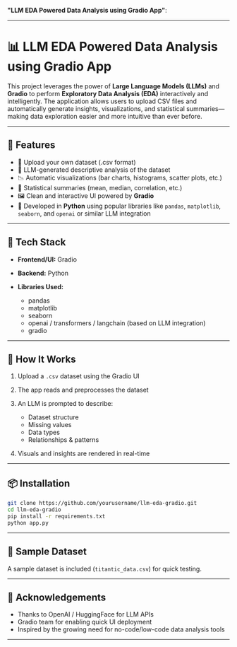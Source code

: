 

**"LLM EDA Powered Data Analysis using Gradio App"**:

---

# 📊 LLM EDA Powered Data Analysis using Gradio App

This project leverages the power of **Large Language Models (LLMs)** and **Gradio** to perform **Exploratory Data Analysis (EDA)** interactively and intelligently. The application allows users to upload CSV files and automatically generate insights, visualizations, and statistical summaries—making data exploration easier and more intuitive than ever before.

---

## 🚀 Features

* 📁 Upload your own dataset (.csv format)
* 🧠 LLM-generated descriptive analysis of the dataset
* 📉 Automatic visualizations (bar charts, histograms, scatter plots, etc.)
* 🧪 Statistical summaries (mean, median, correlation, etc.)
* 🖼️ Clean and interactive UI powered by **Gradio**
* 🐍 Developed in **Python** using popular libraries like `pandas`, `matplotlib`, `seaborn`, and `openai` or similar LLM integration

---

## 🔧 Tech Stack

* **Frontend/UI:** Gradio
* **Backend:** Python
* **Libraries Used:**

  * pandas
  * matplotlib
  * seaborn
  * openai / transformers / langchain (based on LLM integration)
  * gradio

---

## 📝 How It Works

1. Upload a `.csv` dataset using the Gradio UI
2. The app reads and preprocesses the dataset
3. An LLM is prompted to describe:

   * Dataset structure
   * Missing values
   * Data types
   * Relationships & patterns
4. Visuals and insights are rendered in real-time

---

## 📦 Installation

```bash
git clone https://github.com/yourusername/llm-eda-gradio.git
cd llm-eda-gradio
pip install -r requirements.txt
python app.py
```

---

## 📁 Sample Dataset

A sample dataset is included (`titantic_data.csv`) for quick testing.

---

## 🙌 Acknowledgements

* Thanks to OpenAI / HuggingFace for LLM APIs
* Gradio team for enabling quick UI deployment
* Inspired by the growing need for no-code/low-code data analysis tools

---

